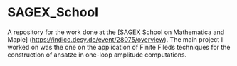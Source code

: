 # SAGEX_School
A repository for the work done at the [SAGEX School on Mathematica and Maple] (https://indico.desy.de/event/28075/overview). The main project I worked on was the one on the application of Finite Fileds techniques for the construction of ansatze in one-loop amplitude computations.  
